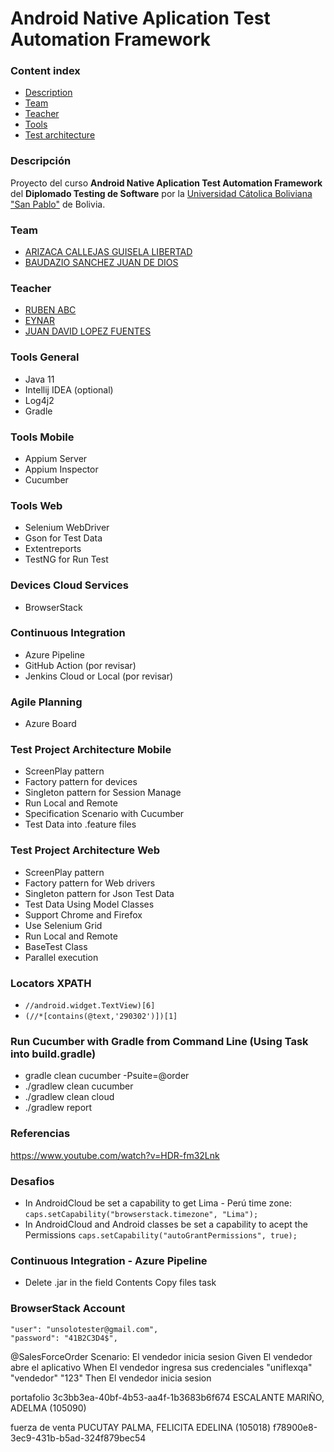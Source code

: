 # Android Native Aplication  Test Automation Framework

### Content index

- [Description](#descripcion)
- [Team](#integrantes)
- [Teacher](#teacher)
- [Tools](#tools)
- [Test architecture](#test-architecture)

### Descripción

Proyecto del curso **Android Native Aplication Test Automation Framework** del **Diplomado Testing de Software**
por la [Universidad Cátolica Boliviana "San Pablo"](https://lpz.ucb.edu.bo/) de Bolivia.

### Team

- [ARIZACA CALLEJAS GUISELA LIBERTAD](https://www.linkedin.com/in/guisela-arizaca/)
- [BAUDAZIO SANCHEZ JUAN DE DIOS](https://www.linkedin.com/in/juandediosbaudaziosanchez/)

### Teacher

- [RUBEN ABC ](https://www.linkedin.com/in/juan-david-lopez/)
- [EYNAR ](https://www.linkedin.com/in/juan-david-lopez/)
- [JUAN DAVID LOPEZ FUENTES](https://www.linkedin.com/in/juan-david-lopez/)

### Tools General

- Java 11
- Intellij IDEA (optional)
- Log4j2
- Gradle

### Tools Mobile

- Appium Server
- Appium Inspector
- Cucumber

### Tools Web

- Selenium WebDriver
- Gson for Test Data
- Extentreports
- TestNG for Run Test

### Devices Cloud Services

- BrowserStack

### Continuous Integration

- Azure Pipeline
- GitHub Action (por revisar)
- Jenkins Cloud or Local (por revisar)

### Agile Planning

- Azure Board

### Test Project Architecture Mobile

- ScreenPlay pattern
- Factory pattern for devices
- Singleton pattern for Session Manage
- Run Local and Remote
- Specification Scenario with Cucumber
- Test Data into .feature files

### Test Project Architecture Web

- ScreenPlay pattern
- Factory pattern for Web drivers
- Singleton pattern for Json Test Data
- Test Data Using Model Classes
- Support Chrome and Firefox
- Use Selenium Grid
- Run Local and Remote
- BaseTest Class
- Parallel execution

### Locators XPATH

- `//android.widget.TextView)[6]`
- `(//*[contains(@text,'290302')])[1]`

### Run Cucumber with Gradle from Command Line (Using Task into build.gradle)

- gradle clean cucumber -Psuite=@order
- ./gradlew clean cucumber
- ./gradlew clean cloud
- ./gradlew report

### Referencias

https://www.youtube.com/watch?v=HDR-fm32Lnk

### Desafios

- In AndroidCloud be set a capability to get Lima - Perú time
  zone: `caps.setCapability("browserstack.timezone", "Lima");`
- In AndroidCloud and Android classes be set a capability to acept the
  Permissions `caps.setCapability("autoGrantPermissions", true);`

### Continuous Integration - Azure Pipeline

- Delete .jar in the field Contents Copy files task

### BrowserStack Account

    "user": "unsolotester@gmail.com",
    "password": "41B2C3D4$",

@SalesForceOrder Scenario: El vendedor inicia sesion Given El vendedor abre el aplicativo When El vendedor ingresa sus
credenciales "uniflexqa" "vendedor" "123"
Then El vendedor inicia sesion

portafolio 3c3bb3ea-40bf-4b53-aa4f-1b3683b6f674 ESCALANTE MARIÑO, ADELMA (105090)

fuerza de venta PUCUTAY PALMA, FELICITA EDELINA (105018)
f78900e8-3ec9-431b-b5ad-324f879bec54